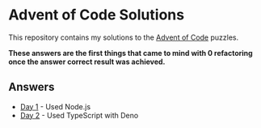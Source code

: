 # Advent of Code Solutions

This repository contains my solutions to the [Advent of Code](https://adventofcode.com/) puzzles.

**These answers are the first things that came to mind with 0 refactoring once the answer correct result was achieved.**

## Answers

- [Day 1](day-01/) - Used Node.js
- [Day 2](day-02/) - Used TypeScript with Deno
